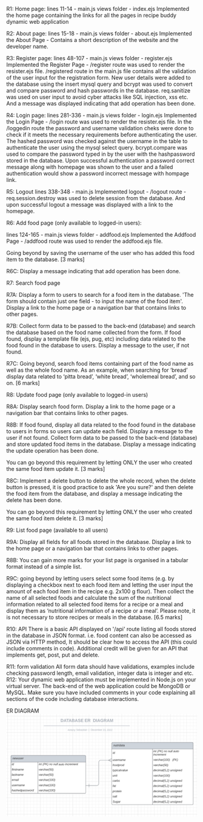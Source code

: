 R1: Home page:
lines 11-14 - main.js
views folder - index.ejs
Implemented the home page containing the links for all the pages in recipe buddy dynamic web application

R2: About page: 
lines 15-18 - main.js
views folder - about.ejs
Implemented the About Page - Contains a short description of the website and the developer name.

R3: Register page:
lines 48-107 - main.js
views folder - register.ejs
Implemented the Register Page - /register route was used to render the resister.ejs file. /registered route in the main.js file contains all the validation of the user
input for the registration form. New user details were added to the database using the insert mysql query and bcrypt was used to convert and compare password and hash passwords in the database. req.sanitize was used on user input to avoid cyber attacks like SQL injection, xss etc. And a message was displayed indicating that add operation has been done.

R4: Login page:
lines 281-336 - main.js
views folder - login.ejs
Implemented the Login Page - /login route was used to render the resister.ejs file. In the /loggedin route the password and username validation cheks were done to check if it meets the necessary requirements before authenticating the user. The hashed password was checked against the username in the table to authenticate the user using the mysql select query. bcrypt.compare was used to compare the password typed in by the user with the hashpassword stored in the database. Upon successful authentication a password correct message along with homepage was shown to the user and a failed authentication would show a password incorrect message with hompage link.

R5: Logout
lines 338-348 - main.js
Implemented logout - /logout route - req.session.destroy was used to delete session from the database. And upon successful logout a message was displayed with a link to the homepage.

R6: Add food page (only available to logged-in users):

lines 124-165 - main.js
views folder - addfood.ejs
Implemented the Addfood Page - /addfood route was used to render the addfood.ejs file.

Going beyond by saving the username of the user who has added this food item to the database. [3 marks]

R6C: Display a message indicating that add operation has been done.

R7: Search food page 

R7A: Display a form to users to search for a food item in the database. 'The form should contain just one field - to input the name of the food item'. Display a link to the home page or a navigation bar that contains links to other pages.

R7B:  Collect form data to be passed to the back-end (database) and search the database based on the food name collected from the form. If food found, display a template file (ejs, pug, etc) including data related to the food found in the database to users. Display a message to the user, if not found.

R7C: Going beyond, search food items containing part of the food name as well as the whole food name. As an example, when searching for ‘bread’ display data related to ‘pitta bread’, ‘white bread’, ‘wholemeal bread’, and so on. [6 marks]

R8: Update food page (only available to logged-in users)

R8A: Display search food form. Display a link to the home page or a navigation bar that contains links to other pages.

R8B: If food found, display all data related to the food found in the database to users in forms so users can update each field. Display a message to the user if not found. Collect form data to be passed to the back-end (database) and store updated food items in the database. Display a message indicating the update operation has been done. 

You can go beyond this requirement by letting ONLY the user who created the same food item update it. [3 marks]

R8C: Implement a delete button to delete the whole record, when the delete button is pressed, it is good practice to ask 'Are you sure?' and then delete the food item from the database, and display a message indicating the delete has been done. 

You can go beyond this requirement by letting ONLY the user who created the same food item delete it. [3 marks]

R9: List food page (available to all users)

R9A: Display all fields for all foods stored in the database. Display a link to the home page or a navigation bar that contains links to other pages.

R8B: You can gain more marks for your list page is organised in a tabular format instead of a simple list.

R9C: going beyond by letting users select some food items (e.g. by displaying a checkbox next to each food item and letting the user input the amount of each food item in the recipe e.g. 2x100 g flour). Then collect the name of all selected foods and calculate the sum of the nutritional information related to all selected food items for a recipe or a meal and display them as ‘nutritional information of a recipe or a meal’. Please note, it is not necessary to store recipes or meals in the database. [6.5 marks]

R10: API
There is a basic API displayed on '/api' route listing all foods stored in the database in JSON format. i.e. food content can also be accessed as JSON via HTTP method, It should be clear how to access the API (this could include comments in code). Additional credit will be given for an API that implements get, post, put and delete.

R11: form validation
All form data should have validations, examples include checking password length, email validation, integer data is integer and etc. 
R12: Your dynamic web application must be implemented in Node.js on your virtual server. The back-end of the web application could be MongoDB or MySQL. Make sure you have included comments in your code explaining all sections of the code including database interactions.



ER DIAGRAM
<img src="2022-12-23 (2).png" alt="Alt text" title="Optional title">
